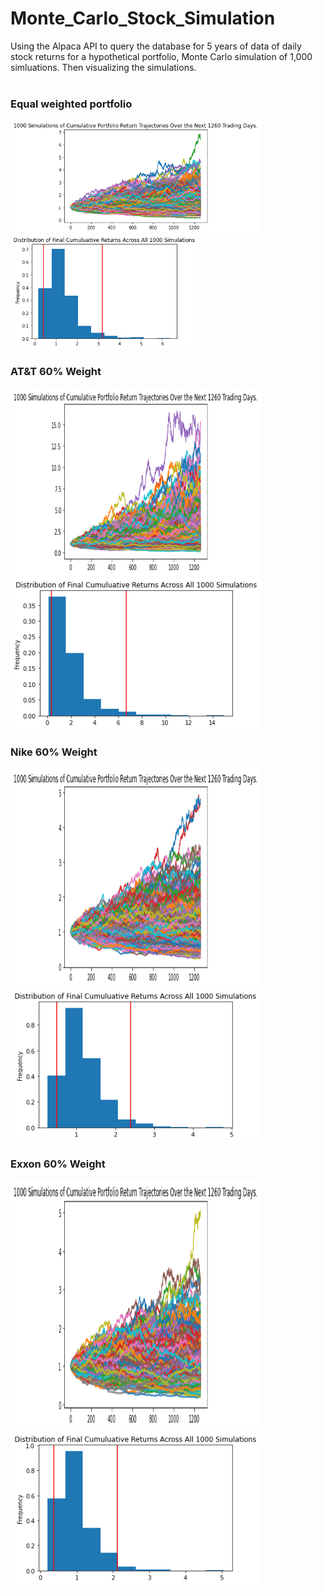 # Monte_Carlo_Stock_Simulation
Using the Alpaca API  to query the database for 5 years of data of daily stock returns for a hypothetical portfolio, Monte Carlo simulation of 1,000 simluations. Then visualizing the simulations.
<br>
<br>

### Equal weighted portfolio
<!-- <div class="row">
  <div class="column">
    <img src="Images/MC_fiveyear_sim_plot.png" alt="Snow" style="width:100%">
  </div>
  <div class="column">
    <img src="Images/MC_fiveyear_dist_plot.png" alt="Forest" style="width:100%">
  </div>
</div> -->
<!-- ![](Images/MC_fiveyear_sim_plot.png) | ![](Images/MC_fiveyear_dist_plot.png) -->
<p float="left">
  <img src="Images/MC_fiveyear_sim_plot.png" width="400" />
  <img src="Images/MC_fiveyear_dist_plot.png" width="300" /> 
</p>

### AT&T 60% Weight
<p float="left">
  <img src="Images/MC_att_fiveyear_sim_plot.png" height= 300 width="400" />
  <img src="Images/MC_att_fiveyear_dist_plot.png" width="400" /> 
</p>


### Nike 60% Weight
<p float="left">
  <img src="Images/MC_nike_fiveyear_sim_plot.png" height= 350 width="400" />
  <img src="Images/MC_nike_fiveyear_dist_plot.png" width="400" /> 
</p>


### Exxon 60% Weight

<p float="left">
  <img src="Images/MC_exxon_fiveyear_sim_plot.png" height= 400 width="400" />
  <img src="Images/MC_exxon_fiveyear_dist_plot.png" width="400" /> 
</p>


